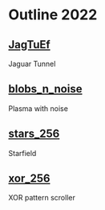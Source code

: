 # Outline 2022

## [JagTuEf](JagTuEf)

Jaguar Tunnel

## [blobs_n_noise](blobs_n_noise)

Plasma with noise

## [stars_256](stars_256)

Starfield

## [xor_256](xor_256)

XOR pattern scroller